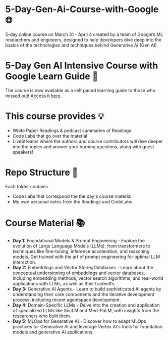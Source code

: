 # 5-Day-Gen-Ai-Course-with-Google :globe_with_meridians:
5-day online course on March 31 - April 4 created by a team of Google’s ML researchers and engineers, designed to help developers dive deep into the basics of the technologies and techniques behind Generative AI (Gen AI)

# 5-Day Gen AI Intensive Course with Google Learn Guide :bell:
The course is now available as a self paced learning guide to those who missed out!
Access it [here](https://www.kaggle.com/learn-guide/5-day-genai?utm_medium=email&utm_source=gamma&utm_campaign=learn-5daygenai).

# This course provides :bulb:
- White Paper Readings & podcast summaries of Readings
- Code Labs that go over the material
- LiveStreams where the authors and course contributors will dive deeper into the topics and answer your burning questions, along with guest speakers!

# Repo Structure :thought_balloon:
Each folder contains
- Code Labs that correspond the the day's course material
- My own personal notes from the Readings and CodeLabs

# Course Material :books:
- **Day 1:** Foundational Models & Prompt Engineering - Explore the evolution of Large Language Models (LLMs), from transformers to techniques like fine-tuning, inference acceleration, and reasoning models. Get trained with the art of prompt engineering for optimal LLM interaction.
- **Day 2:** Embeddings and Vector Stores/Databases - Learn about the conceptual underpinning of embeddings and vector databases, including embedding methods, vector search algorithms, and real-world applications with LLMs, as well as their tradeoffs.
- **Day 3:** Generative AI Agents - Learn to build sophisticated AI agents by understanding their core components and the iterative development process, including recent agentspace development.
- **Day 4:** Domain-Specific LLMs - Delve into the creation and application of specialized LLMs like SecLM and Med-PaLM, with insights from the researchers who built them.
- **Day 5:** MLOps for Generative AI - Discover how to adapt MLOps practices for Generative AI and leverage Vertex AI's tools for foundation models and generative AI applications.
